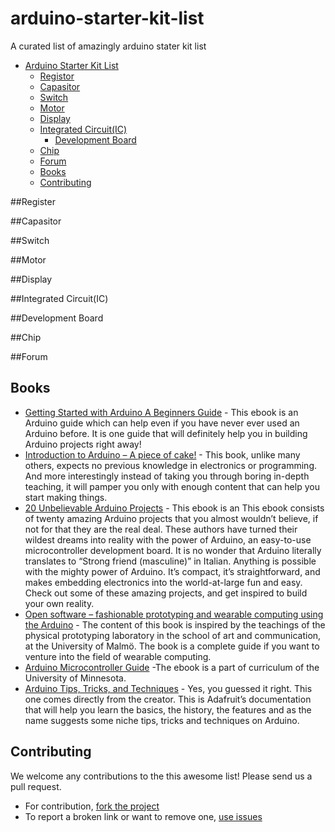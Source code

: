 # arduino-starter-kit-list
A curated list of amazingly arduino stater kit list


- [Arduino Starter Kit List](#kit-list)
	- [Registor](#registor)
	- [Capasitor](#capasitor)
  - [Switch](#switch)
  - [Motor](#motor)
  - [Display](#display)
  - [Integrated Circuit(IC)](#ic)
	- [Development Board](#db)
  - [Chip](#chip)
  - [Forum](#forum)
  - [Books](#books)
  - [Contributing](#contributing)

##Register

##Capasitor

##Switch

##Motor

##Display

##Integrated Circuit(IC)

##Development Board

##Chip

##Forum

## Books

* [Getting Started with Arduino A Beginners Guide](http://manuals.makeuseof.com.s3.amazonaws.com/for-mobile/Arduino_-_MakeUseOf.com.pdf) - This ebook is an Arduino guide which can help even if you have never ever used an Arduino before. It is one guide that will definitely help you in building Arduino projects right away!
* [Introduction to Arduino – A piece of cake!](http://www.introtoarduino.com/downloads/IntroArduinoBook.pdf) - This book, unlike many others, expects no previous knowledge in electronics or programming. And more interestingly instead of taking you through boring in-depth teaching, it will pamper you only with enough content that can help you start making things.
* [20 Unbelievable Arduino Projects](http://www.nfiautomation.org/FREE_Download/Technical%20Documents/Arduino/20-Unbelievable-Arduino-Projects.pdf) - This ebook is an This ebook consists of twenty amazing Arduino projects that you almost wouldn’t believe, if not for that they are the real deal. These authors have turned their wildest dreams into reality with the power of Arduino, an easy-to-use microcontroller development board. It is no wonder that Arduino literally translates to “Strong friend (masculine)” in Italian. Anything is possible with the mighty power of Arduino. It’s compact, it’s straightforward, and makes embedding electronics into the world-at-large fun and easy. Check out some of these amazing projects, and get inspired to build your own reality.
* [Open software – fashionable prototyping and wearable computing using the Arduino](http://softwear.cc/book/files/Open_Softwear-beta090712.pdf) - The content of this book is inspired by the teachings of the physical prototyping laboratory in the school of art and communication, at the University of Malmö. The book is a complete guide if you want to venture into the field of wearable computing.
* [Arduino Microcontroller Guide](http://www.me.umn.edu/courses/me2011/arduino/) -The ebook is a part of curriculum of the University of Minnesota.
* [Arduino Tips, Tricks, and Techniques](http://learn.adafruit.com/downloads/pdf/arduino-tips-tricks-and-techniques.pdf) - Yes, you guessed it right. This one comes directly from the creator. This is Adafruit’s documentation that will help you learn the basics, the history, the features and as the name suggests some niche tips, tricks and techniques on Arduino.

## Contributing

We welcome any contributions to the this awesome list! Please send us a pull request.

* For contribution, [fork the project](https://github.com/istiyakaminsanto/arduino-starter-kit-list/fork)
* To report a broken link or want to remove one, [use issues](https://github.com/istiyakaminsanto/arduino-starter-kit-list/issues)

